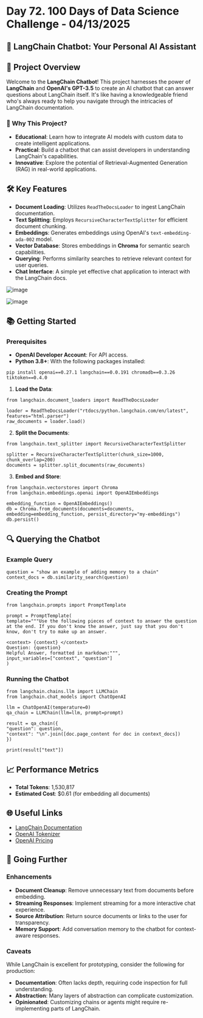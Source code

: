# Day 72. 100 Days of Data Science Challenge - 04/13/2025

## 🧠 LangChain Chatbot: Your Personal AI Assistant

## 🚀 Project Overview

Welcome to the **LangChain Chatbot**! This project harnesses the power of **LangChain** and **OpenAI's GPT-3.5** to create an AI chatbot that can answer questions about LangChain itself. It's like having a knowledgeable friend who's always ready to help you navigate through the intricacies of LangChain documentation.

### 🌟 Why This Project?

- **Educational**: Learn how to integrate AI models with custom data to create intelligent applications.
- **Practical**: Build a chatbot that can assist developers in understanding LangChain's capabilities.
- **Innovative**: Explore the potential of Retrieval-Augmented Generation (RAG) in real-world applications.

## 🛠️ Key Features

- **Document Loading**: Utilizes `ReadTheDocsLoader` to ingest LangChain documentation.
- **Text Splitting**: Employs `RecursiveCharacterTextSplitter` for efficient document chunking.
- **Embeddings**: Generates embeddings using OpenAI's `text-embedding-ada-002` model.
- **Vector Database**: Stores embeddings in **Chroma** for semantic search capabilities.
- **Querying**: Performs similarity searches to retrieve relevant context for user queries.
- **Chat Interface**: A simple yet effective chat application to interact with the LangChain docs.

![image](https://github.com/user-attachments/assets/4649810d-03a7-4d62-b3c3-a6095cdf2100)

![image](https://github.com/user-attachments/assets/0aa98013-6645-4755-86ce-81f34e37e354)

## 📚 Getting Started

### Prerequisites

- **OpenAI Developer Account**: For API access.
- **Python 3.8+**: With the following packages installed:
```
pip install openai==0.27.1 langchain==0.0.191 chromadb==0.3.26 tiktoken==0.4.0
```

1. **Load the Data**:
```
from langchain.document_loaders import ReadTheDocsLoader

loader = ReadTheDocsLoader("rtdocs/python.langchain.com/en/latest", features="html.parser")
raw_documents = loader.load()
```

2. **Split the Documents**:
```
from langchain.text_splitter import RecursiveCharacterTextSplitter

splitter = RecursiveCharacterTextSplitter(chunk_size=1000, chunk_overlap=200)
documents = splitter.split_documents(raw_documents)
```
3. **Embed and Store**:
```
from langchain.vectorstores import Chroma
from langchain.embeddings.openai import OpenAIEmbeddings

embedding_function = OpenAIEmbeddings()
db = Chroma.from_documents(documents=documents, embedding=embedding_function, persist_directory="my-embeddings")
db.persist()
```

## 🔍 Querying the Chatbot

### Example Query

```
question = "show an example of adding memory to a chain"
context_docs = db.similarity_search(question)
```

### Creating the Prompt

```
from langchain.prompts import PromptTemplate

prompt = PromptTemplate(
template="""Use the following pieces of context to answer the question at the end. If you don't know the answer, just say that you don't know, don't try to make up an answer.

<context> {context} </context>
Question: {question}
Helpful Answer, formatted in markdown:""",
input_variables=["context", "question"]
)
```

### Running the Chatbot
```
from langchain.chains.llm import LLMChain
from langchain.chat_models import ChatOpenAI

llm = ChatOpenAI(temperature=0)
qa_chain = LLMChain(llm=llm, prompt=prompt)

result = qa_chain({
"question": question,
"context": "\n".join([doc.page_content for doc in context_docs])
})

print(result["text"])
```

## 📈 Performance Metrics

- **Total Tokens**: 1,530,817
- **Estimated Cost**: $0.61 (for embedding all documents)

## 🌐 Useful Links

- [LangChain Documentation](https://python.langchain.com/en/latest/index.html)
- [OpenAI Tokenizer](https://platform.openai.com/tokenizer)
- [OpenAI Pricing](https://openai.com/pricing/)

## 🧩 Going Further

### Enhancements

- **Document Cleanup**: Remove unnecessary text from documents before embedding.
- **Streaming Responses**: Implement streaming for a more interactive chat experience.
- **Source Attribution**: Return source documents or links to the user for transparency.
- **Memory Support**: Add conversation memory to the chatbot for context-aware responses.

### Caveats

While LangChain is excellent for prototyping, consider the following for production:

- **Documentation**: Often lacks depth, requiring code inspection for full understanding.
- **Abstraction**: Many layers of abstraction can complicate customization.
- **Opinionated**: Customizing chains or agents might require re-implementing parts of LangChain.
